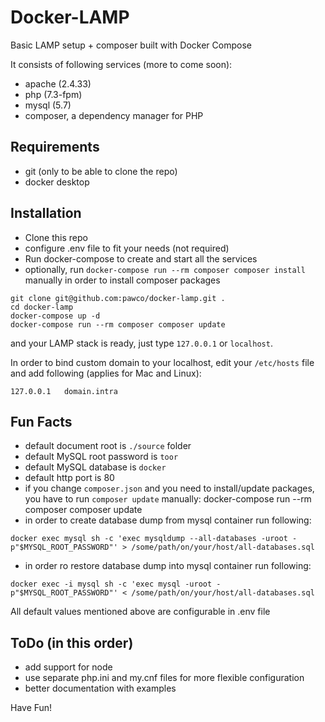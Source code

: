# Docker-LAMP

Basic LAMP setup + composer built with Docker Compose

It consists of following services (more to come soon):
- apache (2.4.33)
- php (7.3-fpm)
- mysql (5.7)
- composer, a dependency manager for PHP 

## Requirements
- git (only to be able to clone the repo)
- docker desktop

## Installation
- Clone this repo
- configure .env file to fit your needs (not required)
- Run docker-compose to create and start all the services
- optionally, run `docker-compose run --rm composer composer install` manually in order to install composer packages 
```shell script
git clone git@github.com:pawco/docker-lamp.git .
cd docker-lamp
docker-compose up -d
docker-compose run --rm composer composer update
```
and your LAMP stack is ready, just type `127.0.0.1` or `localhost`.

In order to bind custom domain to your localhost, edit your `/etc/hosts` file and add following (applies for Mac and Linux):
```shell script
127.0.0.1   domain.intra
``` 


## Fun Facts
- default document root is `./source` folder
- default MySQL root password is `toor`
- default MySQL database is `docker`
- default http port is 80
- if you change `composer.json` and you need to install/update packages, you have to run `composer update` manually: docker-compose run --rm composer composer update
- in order to create database dump from mysql container run following: 
```shell script
docker exec mysql sh -c 'exec mysqldump --all-databases -uroot -p"$MYSQL_ROOT_PASSWORD"' > /some/path/on/your/host/all-databases.sql
```
- in order ro restore database dump into mysql container run following: 
```shell script
docker exec -i mysql sh -c 'exec mysql -uroot -p"$MYSQL_ROOT_PASSWORD"' < /some/path/on/your/host/all-databases.sql
```

All default values mentioned above are configurable in .env file

## ToDo (in this order)
- add support for node
- use separate php.ini and my.cnf files for more flexible configuration
- better documentation with examples

Have Fun!